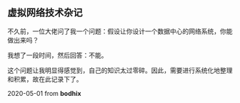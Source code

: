 ## 虚拟网络技术杂记

不久前，一位大佬问了我一个问题：假设让你设计一个数据中心的网络系统，你能做出来吗？

我想了一段时间，然后回答：不能。



这个问题让我明显得感觉到，自己的知识太过零碎。因此，需要进行系统化地整理和积累，故在此记录下了。



2020-05-01 from **bodhix**

